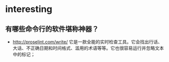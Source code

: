 # interesting
## 有哪些命令行的软件堪称神器？
- http://proselint.com/write/ 它是一款全能的实时检查工具。它会找出行话、大话、不正确日期和时间格式、滥用的术语等等。它也很容易运行并忽略文本中的标记；
